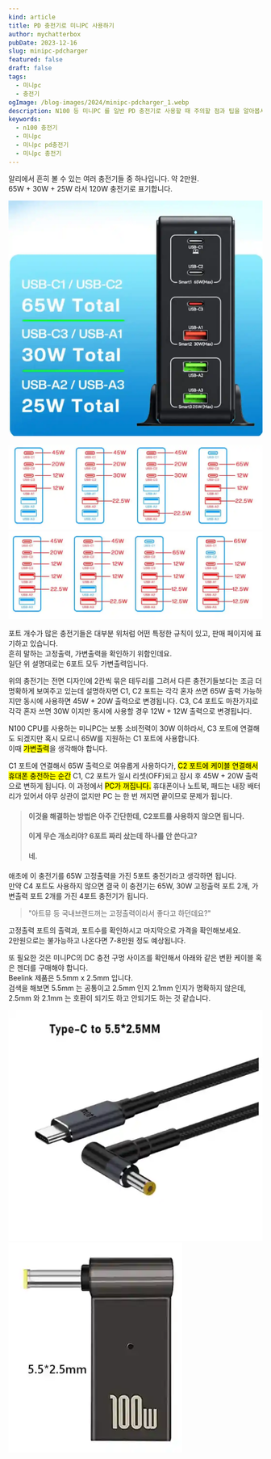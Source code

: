 ```yaml
---
kind: article
title: PD 충전기로 미니PC 사용하기
author: mychatterbox
pubDate: 2023-12-16
slug: minipc-pdcharger
featured: false
draft: false
tags:
  - 미니pc
  - 충전기
ogImage: /blog-images/2024/minipc-pdcharger_1.webp
description: N100 등 미니PC 를 일반 PD 충전기로 사용할 때 주의할 점과 팁을 알아봅시다.
keywords:
  - n100 충전기
  - 미니pc
  - 미니pc pd충전기
  - 미니pc 충전기
---
```


알리에서 흔히 볼 수 있는 여러 충전기들 중 하나입니다. 약 2만원.  
65W + 30W + 25W 라서 120W 충전기로 표기합니다.

![충전기](../../assets/blog-images/2024/minipc-pdcharger_1.webp)

![충전기](../../assets/blog-images/2024/minipc-pdcharger_2.webp)
![충전기](../../assets/blog-images/2024/minipc-pdcharger_3.webp)

포트 개수가 많은 충전기들은 대부분 위처럼 어떤 특정한 규칙이 있고, 판매 페이지에 표기하고 있습니다.  
흔히 말하는 고정출력, 가변출력을 확인하기 위함인데요.  
일단 위 설명대로는 6포트 모두 가변출력입니다.

위의 충전기는 전면 디자인에 2칸씩 묶은 테두리를 그려서 다른 충전기들보다는 조금 더 명확하게 보여주고 있는데
설명하자면 C1, C2 포트는 각각 혼자 쓰면 65W 출력 가능하지만 동시에 사용하면 45W + 20W 출력으로 변경됩니다.
C3, C4 포트도 마찬가지로 각각 혼자 쓰면 30W 이지만 동시에 사용할 경우 12W + 12W 출력으로 변경됩니다.

N100 CPU를 사용하는 미니PC는 보통 소비전력이 30W 이하라서, C3 포트에 연결해도 되겠지만 혹시 모르니 65W를 지원하는 C1 포트에 사용합니다.  
이때 <mark>가변출력</mark>을 생각해야 합니다.

C1 포트에 연결해서 65W 출력으로 여유롭게 사용하다가, <mark>C2 포트에 케이블 연결해서 휴대폰 충전하는 순간</mark> C1, C2 포트가 일시 리셋(OFF)되고 잠시 후 45W + 20W 출력으로 변하게 됩니다. 이 과정에서 <mark>PC가 꺼집니다.</mark>
휴대폰이나 노트북, 패드는 내장 배터리가 있어서 아무 상관이 없지만 PC 는 한 번 꺼지면 끝이므로 문제가 됩니다.

> #### 이것을 해결하는 방법은 아주 간단한데, C2포트를 사용하지 않으면 됩니다.
>
> #### 이게 무슨 개소리야? 6포트 짜리 샀는데 하나를 안 쓴다고?
>
> #### 네.

애초에 이 충전기를 65W 고정출력을 가진 5포트 충전기라고 생각하면 됩니다.  
만약 C4 포트도 사용하지 않으면
결국 이 충전기는 65W, 30W 고정출력 포트 2개, 가변출력 포트 2개를 가진 4포트 충전기가 됩니다.

> "아트뮤 등 국내브랜드꺼는 고정출력이라서 좋다고 하던데요?"

고정출력 포트의 출력과, 포트수를 확인하시고 마지막으로 가격을 확인해보세요.  
2만원으로는 불가능하고 나온다면 7-8만원 정도 예상됩니다.

또 필요한 것은 미니PC의 DC 충전 구멍 사이즈를 확인해서 아래와 같은 변환 케이블 혹은 젠더를 구매해야 합니다.  
Beelink 제품은 5.5mm x 2.5mm 입니다.  
검색을 해보면 5.5mm 는 공통이고 2.5mm 인지 2.1mm 인지가 명확하지 않은데, 2.5mm 와 2.1mm 는 호환이 되기도 하고 안되기도 하는 것 같습니다.

![케이블](../../assets/blog-images/2024/minipc-pdcharger_4.webp)
![젠더](../../assets/blog-images/2024/minipc-pdcharger_5.webp)
